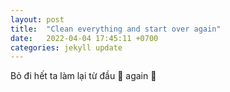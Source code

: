 ```yaml
---
layout: post
title:  "Clean everything and start over again"
date:   2022-04-04 17:45:11 +0700
categories: jekyll update
---
```


Bỏ đi hết ta làm lại từ đầu 🤣 again 🤣
